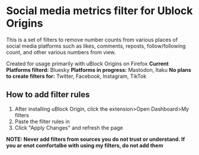 # Social media metrics filter for Ublock Origins

This is a set of filters to remove number counts from 
various places of social media platforms such as likes, comments, reposts, follow/following count,
and other various numbers from view.

Created for usage primarily with uBlock Origins on Firefox
**Current Platforms filterd:** Bluesky
**Platforms in progress:** Mastodon, Itaku
**No plans to create filters for:** Twitter, Facebook, Instagram, TikTok

## How to add filter rules

1. After installing uBlock Origin, click the extension>Open Dashboard>My filters
2. Paste the filter rules in
3. Click "Apply Changes" and refresh the page

**NOTE: Never add filters from sources you do not trust or understand. If you ar enot comfortalbe with using my filters, do not add them**

